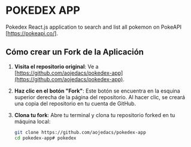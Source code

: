 # POKEDEX APP

Pokedex React.js application to search and list all pokemon on PokeAPI [https://pokeapi.co/].

## Cómo crear un Fork de la Aplicación

1. **Visita el repositorio original**: Ve a [https://github.com/aojedacs/pokedex-app](https://github.com/aojedacs/pokedex-app).

2. **Haz clic en el botón "Fork"**: Este botón se encuentra en la esquina superior derecha de la página del repositorio. Al hacer clic, se creará una copia del repositorio en tu cuenta de GitHub.

3. **Clona tu fork**: Abre tu terminal y clona tu repositorio forked en tu máquina local:

   ```bash
   git clone https://github.com/aojedacs/pokedex-app
   cd pokedex-app#   p o k e d e x  
 